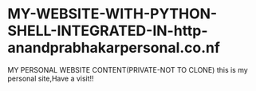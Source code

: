 # MY-WEBSITE-WITH-PYTHON-SHELL-INTEGRATED-IN-http-anandprabhakarpersonal.co.nf
MY PERSONAL WEBSITE CONTENT(PRIVATE-NOT TO CLONE)
this is my personal site,Have a visit!!
